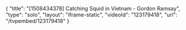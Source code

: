 {
    "title": "[1508434378] Catching Squid in Vietnam - Gordon Ramsay",
    "type": "solo",
    "layout": "iframe-static",
    "videoId": "123179418",
    "url": "\/tvpembed\/123179418"
}